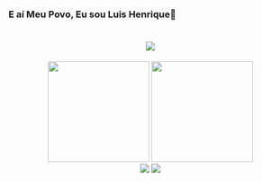 ### E aí Meu Povo, Eu sou Luis Henrique👋
<h1 align="center">
  <a href="https://git.io/typing-svg">
    <img src="https://readme-typing-svg.herokuapp.com/?lines=Estão+Bem??+😊;&center=true&size=30">
  </a>
</h1>

<div align="center">
  <a href="https://github.com/luishgfarias"></a>
  <img height="180em" src="https://github-readme-stats.vercel.app/api?username=luishgfarias&show_icons=true&theme=tokyonight&include_all_commits=true&count_private=true"/>
  <img height="180em" src="https://github-readme-stats.vercel.app/api/top-langs/?username=luishgfarias&layout=compact&langs_count=7&theme=tokyonight"/>
</div>

<div align="center">
  <a href = "mailto:luishgfarias@gmail.com"><img src="https://img.shields.io/badge/-Gmail-%23333?style=for-the-badge&logo=gmail&logoColor=white" target="_blank"></a>
  <a href="https://www.linkedin.com/in/luis-henrique-7ab3221a2" target="_blank"><img src="https://img.shields.io/badge/-LinkedIn-%230077B5?style=for-the-badge&logo=linkedin&logoColor=white" target="_blank"></a>
</div>
